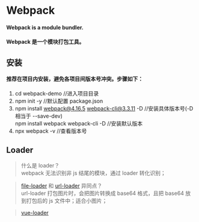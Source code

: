 # Webpack

#### Webpack is a module bundler.

#### Webpack 是一个模块打包工具。

## 安装

#### 推荐在项目内安装，避免各项目间版本号冲突。步骤如下：

1. cd webpack-demo //进入项目目录
2. npm init -y //默认配置 package.json
3. npm install webpack@4.16.5 webpack-cli@3.3.11 -D //安装具体版本号(-D 相当于 --save-dev)  
   npm install webpack webpack-cli -D //安装默认版本
4. npx webpack -v //查看版本号

## Loader

> 什么是 loader？  
> webpack 无法识别非 js 结尾的模块，通过 loader 转化识别；

> [file-loader](https://v4.webpack.js.org/loaders/file-loader/) 和 [url-loader](https://v4.webpack.js.org/loaders/url-loader/) 异同点？  
> url-loader 打包图片时，会把图片转换成 base64 格式，且把 base64 放到打包后的 js 文件中；适合小图片；

> [vue-loader](https://vue-loader.vuejs.org/zh/)
